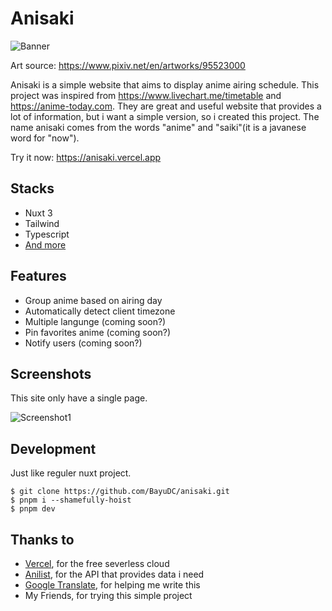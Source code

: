 # Anisaki

![Banner](https://media.discordapp.net/attachments/946013429200723989/1131233464432205906/banner_compressed.png)

Art source: https://www.pixiv.net/en/artworks/95523000

Anisaki is a simple website that aims to display anime airing schedule.
This project was inspired from https://www.livechart.me/timetable and https://anime-today.com.
They are great and useful website that provides a lot of information,
but i want a simple version, so i created this project.
The name anisaki comes from the words "anime" and "saiki"(it is a javanese word for "now").

Try it now: https://anisaki.vercel.app

## Stacks

-   Nuxt 3
-   Tailwind
-   Typescript
-   [And more](package.json)

## Features

-   Group anime based on airing day
-   Automatically detect client timezone
-   Multiple langunge (coming soon?)
-   Pin favorites anime (coming soon?)
-   Notify users (coming soon?)

## Screenshots

This site only have a single page.

![Screenshot1](https://media.discordapp.net/attachments/946013429200723989/1131323603904888954/leMxiiZzEe60cQJCrBEAAg.png)

## Development

Just like reguler nuxt project.

```
$ git clone https://github.com/BayuDC/anisaki.git
$ pnpm i --shamefully-hoist
$ pnpm dev
```

## Thanks to

-   [Vercel](https://vercel.com), for the free severless cloud
-   [Anilist](https://anilist.co), for the API that provides data i need
-   [Google Translate](https://translate.google.com), for helping me write this
-   My Friends, for trying this simple project
